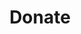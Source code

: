 ---
title: "Donate"
logo: "/img/logo.svg"
image: "/img/facebook-cute-girl.jpg"
full_image: "/img/facebook-beautiful-girl.jpg"
contact_description: Even a small donation makes a difference to us. So don't be shy and support us with whatever you can. For further queries or details please feel free to contact us.
contact_entries:
  - heading: Abid Iqbal
    phone: "Call: 03009544394"
    email: "Email: cdr.abid@gmail.com"
  - heading: Ayesha Iqbal
    phone: "Call: 03135418622"
    email: "Email: ayeshaiq@gmail.com"
accounts:
  heading: Welfare Accounts
  description: Donations can be made in the following account.
  types:
    - description: Donations for Faiz-e-Aam Trust are spent on all projects. Funds are distributed on ongoing projects or where it is needed the most.
      option: 1
      price: Trust
      items:
        - label: Title of Account
          text: FAIZ-E-AAM WELFARE TRUST
        - label: Account Number
          text: 1-4-5-20311-714-165132
        - label: Branch
          text: "Summit Bank, F-10 Markaz Branch, Plot # 8, Maroof International Hospital, F-10 Markaz Islamabad, Pakistan."
        - label: Branch Code
          text: 1-4-5
        - label: "IBAN #"
          text: PK90SUMB0405027140165132
        - label: Swift Code
          text: SUMBPKKA
        - label: Currency
          text: Pak Rupees - Current Account
---